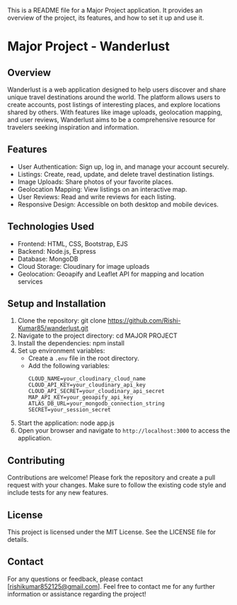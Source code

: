 This is a README file for a Major Project application. It provides an overview of the project, its features, and how to set it up and use it.

# Major Project - Wanderlust
## Overview
Wanderlust is a web application designed to help users discover and share unique travel destinations around the world. The platform allows users to create accounts, post listings of interesting places, and explore locations shared by others. With features like image uploads, geolocation mapping, and user reviews, Wanderlust aims to be a comprehensive resource for travelers seeking inspiration and information.
## Features
- User Authentication: Sign up, log in, and manage your account securely.
- Listings: Create, read, update, and delete travel destination listings.
- Image Uploads: Share photos of your favorite places.
- Geolocation Mapping: View listings on an interactive map.
- User Reviews: Read and write reviews for each listing.
- Responsive Design: Accessible on both desktop and mobile devices.
## Technologies Used
- Frontend:  HTML, CSS, Bootstrap, EJS
- Backend: Node.js, Express
- Database: MongoDB
- Cloud Storage: Cloudinary for image uploads
- Geolocation: Geoapify and Leaflet API for mapping and location services
## Setup and Installation
1. Clone the repository:
    git clone https://github.com/Rishi-Kumar85/wanderlust.git
2. Navigate to the project directory:
    cd MAJOR PROJECT
3. Install the dependencies:
    npm install
4. Set up environment variables:
   - Create a `.env` file in the root directory.
    - Add the following variables:
      ```
      CLOUD_NAME=your_cloudinary_cloud_name
      CLOUD_API_KEY=your_cloudinary_api_key
      CLOUD_API_SECRET=your_cloudinary_api_secret
      MAP_API_KEY=your_geoapify_api_key
      ATLAS_DB_URL=your_mongodb_connection_string
      SECRET=your_session_secret
      ```
5. Start the application:
    node app.js
6. Open your browser and navigate to `http://localhost:3000` to access the application.
## Contributing
Contributions are welcome! Please fork the repository and create a pull request with your changes. Make sure to follow the existing code style and include tests for any new features.
## License
This project is licensed under the MIT License. See the LICENSE file for details.
## Contact
For any questions or feedback, please contact [rishikumar852125@gmail.com].
Feel free to contact me for any further information or assistance regarding the project!